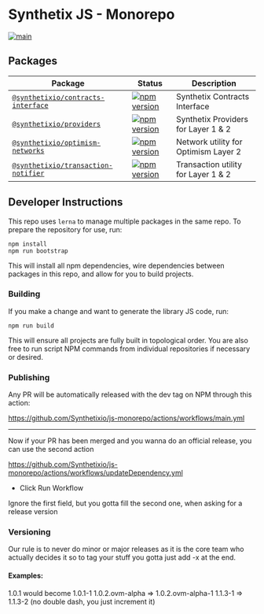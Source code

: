 # Synthetix JS - Monorepo

[![main](https://github.com/synthetixio/js-monorepo/actions/workflows/main.yml/badge.svg)](https://github.com/synthetixio/js-monorepo/actions/workflows/main.yml)

## Packages

| Package                                                               | Status                                                                                                                                               | Description                          |
| --------------------------------------------------------------------- | ---------------------------------------------------------------------------------------------------------------------------------------------------- | ------------------------------------ |
| [`@synthetixio/contracts-interface`](/packages/contracts-interface)   | [![npm version](https://badge.fury.io/js/%40synthetixio%2Fcontracts-interface.svg)](https://badge.fury.io/js/%40synthetixio%2Fcontracts-interface)   | Synthetix Contracts Interface        |
| [`@synthetixio/providers`](/packages/providers)                       | [![npm version](https://badge.fury.io/js/%40synthetixio%2Fproviders.svg)](https://badge.fury.io/js/%40synthetixio%2Fproviders)                       | Synthetix Providers for Layer 1 & 2  |
| [`@synthetixio/optimism-networks`](/packages/optimism-networks)       | [![npm version](https://badge.fury.io/js/%40synthetixio%2Foptimism-networks.svg)](https://badge.fury.io/js/%40synthetixio%2Foptimism-networks)       | Network utility for Optimism Layer 2 |
| [`@synthetixio/transaction-notifier`](/packages/transaction-notifier) | [![npm version](https://badge.fury.io/js/%40synthetixio%2Ftransaction-notifier.svg)](https://badge.fury.io/js/%40synthetixio%2Ftransaction-notifier) | Transaction utility for Layer 1 & 2  |

## Developer Instructions

This repo uses `lerna` to manage multiple packages in the same repo. To prepare the repository for use, run:

```
npm install
npm run bootstrap
```

This will install all npm dependencies, wire dependencies between packages in this repo, and allow for you to build projects.

### Building

If you make a change and want to generate the library JS code, run:

```
npm run build
```

This will ensure all projects are fully built in topological order. You are also free to run script NPM commands from individual repositories if necessary or desired.

### Publishing

Any PR will be automatically released with the dev tag on NPM through this action:

https://github.com/Synthetixio/js-monorepo/actions/workflows/main.yml

---

Now if your PR has been merged and you wanna do an official release, you can use the second action

https://github.com/Synthetixio/js-monorepo/actions/workflows/updateDependency.yml

- Click Run Workflow

Ignore the first field, but you gotta fill the second one, when asking for a release version

### Versioning

Our rule is to never do minor or major releases as it is the core team who actually decides it
so to tag your stuff you gotta just add -x at the end.

#### Examples:

1.0.1 would become 1.0.1-1
1.0.2.ovm-alpha => 1.0.2.ovm-alpha-1
1.1.3-1 => 1.1.3-2 (no double dash, you just increment it)
